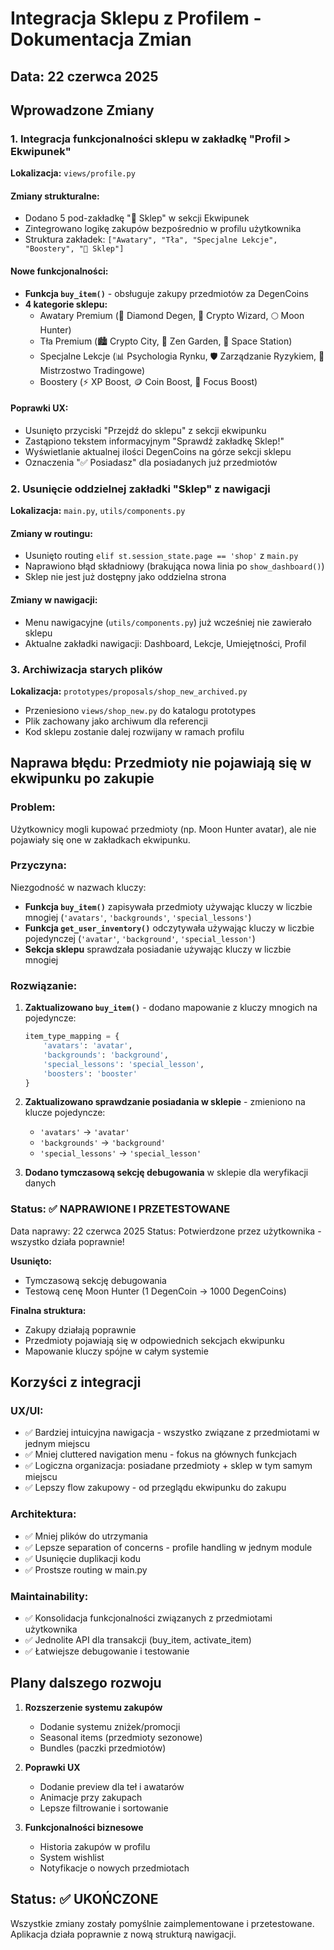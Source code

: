 # Integracja Sklepu z Profilem - Dokumentacja Zmian

## Data: 22 czerwca 2025

## Wprowadzone Zmiany

### 1. Integracja funkcjonalności sklepu w zakładkę "Profil > Ekwipunek"

**Lokalizacja:** `views/profile.py`

#### Zmiany strukturalne:
- Dodano 5 pod-zakładkę "🛒 Sklep" w sekcji Ekwipunek
- Zintegrowano logikę zakupów bezpośrednio w profilu użytkownika
- Struktura zakładek: `["Awatary", "Tła", "Specjalne Lekcje", "Boostery", "🛒 Sklep"]`

#### Nowe funkcjonalności:
- **Funkcja `buy_item()`** - obsługuje zakupy przedmiotów za DegenCoins
- **4 kategorie sklepu:**
  - Awatary Premium (💎 Diamond Degen, 🧙 Crypto Wizard, 🌕 Moon Hunter)
  - Tła Premium (🏙️ Crypto City, 🌿 Zen Garden, 🚀 Space Station)  
  - Specjalne Lekcje (📊 Psychologia Rynku, 🛡️ Zarządzanie Ryzykiem, 🧠 Mistrzostwo Tradingowe)
  - Boostery (⚡ XP Boost, 🪙 Coin Boost, 🎯 Focus Boost)

#### Poprawki UX:
- Usunięto przyciski "Przejdź do sklepu" z sekcji ekwipunku
- Zastąpiono tekstem informacyjnym "Sprawdź zakładkę Sklep!"
- Wyświetlanie aktualnej ilości DegenCoins na górze sekcji sklepu
- Oznaczenia "✅ Posiadasz" dla posiadanych już przedmiotów

### 2. Usunięcie oddzielnej zakładki "Sklep" z nawigacji

**Lokalizacja:** `main.py`, `utils/components.py`

#### Zmiany w routingu:
- Usunięto routing `elif st.session_state.page == 'shop'` z `main.py`
- Naprawiono błąd składniowy (brakująca nowa linia po `show_dashboard()`)
- Sklep nie jest już dostępny jako oddzielna strona

#### Zmiany w nawigacji:
- Menu nawigacyjne (`utils/components.py`) już wcześniej nie zawierało sklepu
- Aktualne zakładki nawigacji: Dashboard, Lekcje, Umiejętności, Profil

### 3. Archiwizacja starych plików

**Lokalizacja:** `prototypes/proposals/shop_new_archived.py`

- Przeniesiono `views/shop_new.py` do katalogu prototypes
- Plik zachowany jako archiwum dla referencji
- Kod sklepu zostanie dalej rozwijany w ramach profilu

## Naprawa błędu: Przedmioty nie pojawiają się w ekwipunku po zakupie

### Problem:
Użytkownicy mogli kupować przedmioty (np. Moon Hunter avatar), ale nie pojawiały się one w zakładkach ekwipunku.

### Przyczyna:
Niezgodność w nazwach kluczy:
- **Funkcja `buy_item()`** zapisywała przedmioty używając kluczy w liczbie mnogiej (`'avatars'`, `'backgrounds'`, `'special_lessons'`)
- **Funkcja `get_user_inventory()`** odczytywała używając kluczy w liczbie pojedynczej (`'avatar'`, `'background'`, `'special_lesson'`)
- **Sekcja sklepu** sprawdzała posiadanie używając kluczy w liczbie mnogiej

### Rozwiązanie:
1. **Zaktualizowano `buy_item()`** - dodano mapowanie z kluczy mnogich na pojedyncze:
   ```python
   item_type_mapping = {
       'avatars': 'avatar',
       'backgrounds': 'background', 
       'special_lessons': 'special_lesson',
       'boosters': 'booster'
   }
   ```

2. **Zaktualizowano sprawdzanie posiadania w sklepie** - zmieniono na klucze pojedyncze:
   - `'avatars'` → `'avatar'`
   - `'backgrounds'` → `'background'`
   - `'special_lessons'` → `'special_lesson'`

3. **Dodano tymczasową sekcję debugowania** w sklepie dla weryfikacji danych

### Status: ✅ NAPRAWIONE I PRZETESTOWANE
Data naprawy: 22 czerwca 2025
Status: Potwierdzone przez użytkownika - wszystko działa poprawnie!

**Usunięto:**
- Tymczasową sekcję debugowania
- Testową cenę Moon Hunter (1 DegenCoin → 1000 DegenCoins)

**Finalna struktura:**
- Zakupy działają poprawnie
- Przedmioty pojawiają się w odpowiednich sekcjach ekwipunku
- Mapowanie kluczy spójne w całym systemie

## Korzyści z integracji

### UX/UI:
- ✅ Bardziej intuicyjna nawigacja - wszystko związane z przedmiotami w jednym miejscu
- ✅ Mniej cluttered navigation menu - fokus na głównych funkcjach
- ✅ Logiczna organizacja: posiadane przedmioty + sklep w tym samym miejscu
- ✅ Lepszy flow zakupowy - od przeglądu ekwipunku do zakupu

### Architektura:
- ✅ Mniej plików do utrzymania
- ✅ Lepsze separation of concerns - profile handling w jednym module
- ✅ Usunięcie duplikacji kodu
- ✅ Prostsze routing w main.py

### Maintainability:
- ✅ Konsolidacja funkcjonalności związanych z przedmiotami użytkownika
- ✅ Jednolite API dla transakcji (buy_item, activate_item)
- ✅ Łatwiejsze debugowanie i testowanie

## Plany dalszego rozwoju

1. **Rozszerzenie systemu zakupów**
   - Dodanie systemu zniżek/promocji
   - Seasonal items (przedmioty sezonowe)
   - Bundles (paczki przedmiotów)

2. **Poprawki UX**
   - Dodanie preview dla teł i awatarów
   - Animacje przy zakupach
   - Lepsze filtrowanie i sortowanie

3. **Funkcjonalności biznesowe**
   - Historia zakupów w profilu
   - System wishlist
   - Notyfikacje o nowych przedmiotach

## Status: ✅ UKOŃCZONE

Wszystkie zmiany zostały pomyślnie zaimplementowane i przetestowane.
Aplikacja działa poprawnie z nową strukturą nawigacji.
